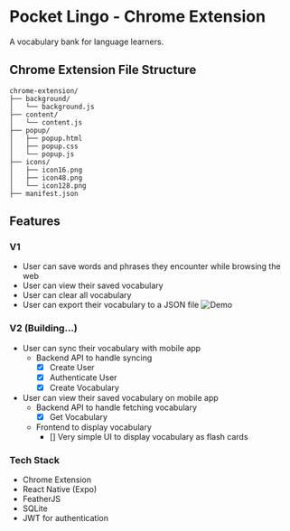 # Pocket Lingo - Chrome Extension

A vocabulary bank for language learners.

## Chrome Extension File Structure
```
chrome-extension/
├── background/
│   └── background.js 
├── content/
│   └── content.js 
├── popup/
│   ├── popup.html 
│   ├── popup.css 
│   └── popup.js 
├── icons/
│   ├── icon16.png 
│   ├── icon48.png 
│   └── icon128.png 
├── manifest.json  

```

## Features

### V1
- User can save words and phrases they encounter while browsing the web
- User can view their saved vocabulary
- User can clear all vocabulary
- User can export their vocabulary to a JSON file
![Demo](./docs/demo_v1.gif)

### V2 (Building...)
- User can sync their vocabulary with mobile app
  - Backend API to handle syncing
    - [x] Create User
    - [x] Authenticate User
    - [x] Create Vocabulary
- User can view their saved vocabulary on mobile app
  - Backend API to handle fetching vocabulary
    - [x] Get Vocabulary
  - Frontend to display vocabulary
    - [] Very simple UI to display vocabulary as flash cards

### Tech Stack
- Chrome Extension
- React Native (Expo)
- FeatherJS
- SQLite
- JWT for authentication